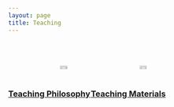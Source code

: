 ```yaml
---
layout: page
title: Teaching
---
```

<div class="sections" style="margin-top: 10%; display: inline-flex; column-gap: 1px; justify-content: space-between;">
    <div class="philosophy" style="text-align: center">
        <a href="{% link teaching/teaching-philosophy.md %}">
        <img src="{% link /assets/chalkboard.png %}" style="margin-left: 35%; width: 30%">
        <h3>Teaching Philosophy</h3>
        </a>
    </div>
    <div class="materials" style="text-align: center">
        <a href="{% link teaching/teaching-materials.md %}">
        <img src="{% link /assets/book.png %}" style="margin-left: 40%; width: 30%">
        <h3>Teaching Materials</h3>
        </a>
    </div>

</div>